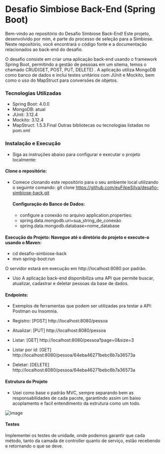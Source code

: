 # Desafio Simbiose Back-End (Spring Boot)


Bem-vindo ao repositório do Desafio Simbiose Back-End! Este projeto, desenvolvido por mim, é parte do processo de seleção para a Simbiose. Neste repositório, você encontrará o código fonte e a documentação relacionados ao back-end do desafio.

O desafio consiste em criar uma aplicação back-end usando o framework Spring Boot, permitindo a gestão de pessoas em um sitema, temos o chamado CRUD(GET, POST, PUT, DELETE) . A aplicação utiliza MongoDB como banco de dados e inclui testes unitários com JUnit e Mockito, bem como o uso do MapStruct para conversões de objetos.

### Tecnologias Utilizadas
- Spring Boot: 4.0.0
- MongoDB: atual
- JUnit: 3.12.4
- Mockito: 3.12.4
- MapStruct: 1.5.3.Final
Outras bibliotecas ou tecnologias listadas no pom.xml

### Instalação e Execução
- Siga as instruções abaixo para configurar e executar o projeto localmente:

#### Clone o repositório: 
- Comece clonando este repositório para o seu ambiente local utilizando o seguinte comando:
  git clone https://github.com/euFilpeSilva/desafio-simbiose-back.git

  #### Configuração do Banco de Dados:
  - configure a conexão no arquivo application.properties:
   -  spring.data.mongodb.uri=sua_string_de_conexão
   -  spring.data.mongodb.database=nome_database

#### Execução do Projeto: Navegue até o diretório do projeto e execute-o usando o Maven: 
  - cd desafio-simbiose-back
- mvn spring-boot:run

O servidor estará em execução em http://localhost:8080 por padrão.

- Uso
A aplicação back-end disponibiliza uma API que permite buscar, atualizar, cadastrar e deletar pessoas da base de dados.


#### Endpoints:

- Exemplos de ferramentas que podem ser utilizadas pra testar a API: Postman ou Insomnia.

- Registro: [POST] http://localhost:8080/pessoa
- Atualizar: [PUT] http://localhost:8080/pessoa
- Listar: [GET] http://localhost:8080/pessoa?page=0&size=3
- Listar por id: [GET] http://localhost:8080/pessoa/64eba46271bebc6b7a36573a
- Deletar: [DELETE] http://localhost:8080/pessoa/64eba46271bebc6b7a36573a

#### Estrutura do Projeto
- Usei como base o padrão MVC, sempre separando bem as responsabilidades de cada pacote, garantindo assim um baixo acoplamento e facil entendimento da estrutura como um todo.

![image](https://github.com/euFilpeSilva/desafio-simbiose-back/assets/79103757/d34662a8-076d-43f0-ae4c-14db52a6b416)


#### Testes
Implementei os testes de unidade, onde podemos garantir que cada método, tanto da camada de controller quanto de serviço, estão recebendo e retornando o que se deve.

